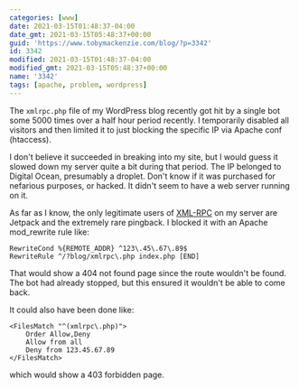 ```yaml
---
categories: [www]
date: 2021-03-15T01:48:37-04:00
date_gmt: 2021-03-15T05:48:37+00:00
guid: 'https://www.tobymackenzie.com/blog/?p=3342'
id: 3342
modified: 2021-03-15T01:48:37-04:00
modified_gmt: 2021-03-15T05:48:37+00:00
name: '3342'
tags: [apache, problem, wordpress]
---
```


The `xmlrpc.php` file of my WordPress blog recently got hit by a single bot some 5000 times over a half hour period recently.  I temporarily disabled all visitors and then limited it to just blocking the specific IP via Apache conf (htaccess).

<!--more-->

I don't believe it succeeded in breaking into my site, but I would guess it slowed down my server quite a bit during that period.  The IP belonged to Digital Ocean, presumably a droplet.  Don't know if it was purchased for nefarious purposes, or hacked.  It didn't seem to have a web server running on it.

As far as I know, the only legitimate users of [XML-RPC](https://en.wikipedia.org/wiki/XML-RPC) on my server are Jetpack and the extremely rare pingback.  I blocked it with an Apache mod_rewrite rule like:

```
RewriteCond %{REMOTE_ADDR} ^123\.45\.67\.89$
RewriteRule ^/?blog/xmlrpc\.php index.php [END]
```

That would show a 404 not found page since the route wouldn't be found.  The bot had already stopped, but this ensured it wouldn't be able to come back.

It could also have been done like:

```
<FilesMatch "^(xmlrpc\.php)">
	Order Allow,Deny
	Allow from all
	Deny from 123.45.67.89
</FilesMatch>
```

which would show a 403 forbidden page.
